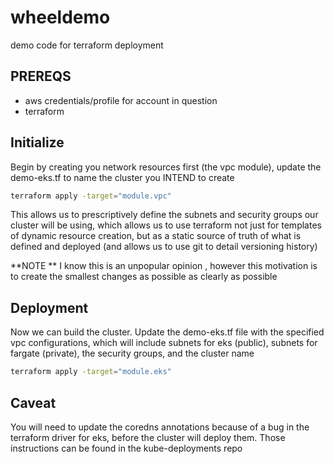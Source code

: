 # wheeldemo
demo code for terraform deployment

## PREREQS

* aws credentials/profile for account in question
* terraform

## Initialize

Begin by creating you network resources first (the vpc module), update the demo-eks.tf to name the cluster you INTEND to create

```bash
terraform apply -target="module.vpc"
```
This allows us to prescriptively define the subnets and security groups our cluster will be using, which allows us to use terraform not just for templates of dynamic resource creation, but as a static source of truth of what is defined and deployed (and allows us to use git to detail versioning history)

**NOTE ** I know this is an unpopular opinion , however this motivation is to create the smallest changes as possible as clearly as possible

## Deployment

Now we can build the cluster. Update the demo-eks.tf file with the specified vpc configurations, which will include subnets for eks (public), subnets for fargate (private), the security groups, and the cluster name

```bash
terraform apply -target="module.eks"
```

## Caveat

You will need to update the coredns annotations because of a bug in the terraform driver for eks, before the cluster will deploy them. Those instructions can be found in the kube-deployments repo
